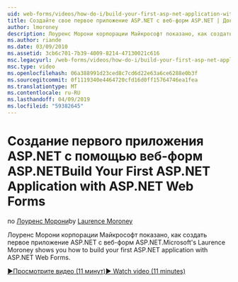 ```yaml
---
uid: web-forms/videos/how-do-i/build-your-first-asp-net-application-with-asp-net-web-forms
title: Создайте свое первое приложение ASP.NET с веб-форм ASP.NET | Документация Майкрософт
author: lmoroney
description: Лоуренс Морони корпорации Майкрософт показано, как создать первое приложение ASP.NET с веб-форм ASP.NET.
ms.author: riande
ms.date: 03/09/2010
ms.assetid: 3cb6c701-7b39-4009-8214-47130021c616
msc.legacyurl: /web-forms/videos/how-do-i/build-your-first-asp-net-application-with-asp-net-web-forms
msc.type: video
ms.openlocfilehash: 06a388991d23ced8c7cd6d22e63a6ce6288e0b3f
ms.sourcegitcommit: 0f1119340e4464720cfd16d0ff15764746ea1fea
ms.translationtype: MT
ms.contentlocale: ru-RU
ms.lasthandoff: 04/09/2019
ms.locfileid: "59382645"
---
```

# <a name="build-your-first-aspnet-application-with-aspnet-web-forms"></a><span data-ttu-id="0a0c1-103">Создание первого приложения ASP.NET с помощью веб-форм ASP.NET</span><span class="sxs-lookup"><span data-stu-id="0a0c1-103">Build Your First ASP.NET Application with ASP.NET Web Forms</span></span>

<span data-ttu-id="0a0c1-104">по [Лоуренс Морони](https://github.com/lmoroney)</span><span class="sxs-lookup"><span data-stu-id="0a0c1-104">by [Laurence Moroney](https://github.com/lmoroney)</span></span>

<span data-ttu-id="0a0c1-105">Лоуренс Морони корпорации Майкрософт показано, как создать первое приложение ASP.NET с веб-форм ASP.NET.</span><span class="sxs-lookup"><span data-stu-id="0a0c1-105">Microsoft's Laurence Moroney shows you how to build your first ASP.NET application with ASP.NET Web Forms.</span></span>

[<span data-ttu-id="0a0c1-106">&#9654;Просмотрите видео (11 минут)</span><span class="sxs-lookup"><span data-stu-id="0a0c1-106">&#9654; Watch video (11 minutes)</span></span>](https://channel9.msdn.com/Blogs/ASP-NET-Site-Videos/build-your-first-asp-net-application-with-asp-net-web-forms)
